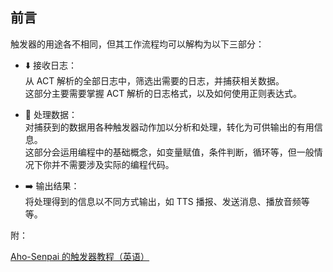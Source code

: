 ## 前言  

触发器的用途各不相同，但其工作流程均可以解构为以下三部分：  

  - ⬇️ 接收日志：  
    从 ACT 解析的全部日志中，筛选出需要的日志，并捕获相关数据。  
    这部分主要需要掌握 ACT 解析的日志格式，以及如何使用正则表达式。
      
  - 🔄 处理数据：  
    对捕获到的数据用各种触发器动作加以分析和处理，转化为可供输出的有用信息。  
    这部分会运用编程中的基础概念，如变量赋值，条件判断，循环等，但一般情况下你并不需要涉及实际的编程代码。
    
  - ➡️ 输出结果：  
    将处理得到的信息以不同方式输出，如 TTS 播报、发送消息、播放音频等等。

附：

  [Aho-Senpai 的触发器教程（英语）](https://github.com/Aho-Senpai/Aho-Triggers/tree/main)
